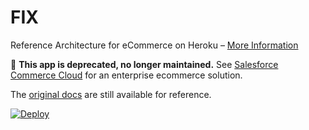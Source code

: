 FIX
===
Reference Architecture for eCommerce on Heroku – [More Information](https://heroku.github.io/fix)

🚨 **This app is deprecated, no longer maintained.** See [Salesforce Commerce Cloud](http://www.demandware.com) for an enterprise ecommerce solution.

The [original docs](HOWTO.md) are still available for reference.

[![Deploy](https://www.herokucdn.com/deploy/button.png)](https://heroku.com/deploy?template=https://github.com/mscharm/fix)
